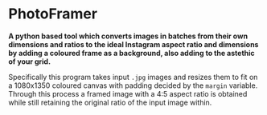 # PhotoFramer

**A python based tool which converts images in batches from their own dimensions and ratios to the 
ideal Instagram aspect ratio and dimensions by adding a coloured frame as a background, also adding to the 
astethic of your grid.**

Specifically this program takes input `.jpg` images and resizes them to fit on a 1080x1350 coloured canvas with
padding decided by the `margin` variable. Through this process a framed image with a 4:5 aspect ratio is obtained while still retaining the original ratio of the input image within. 